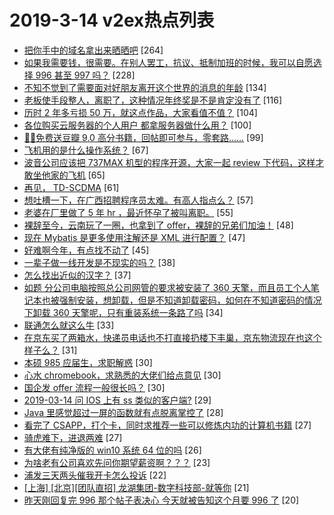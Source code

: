 # 2019-3-14 v2ex热点列表

+ [把你手中的域名拿出来晒晒吧](https://www.v2ex.com/t/544381#reply264) [264]
+ [如果我需要钱，很需要。在别人罢工，抗议、抵制加班的时候，我可以自愿选择 996 甚至 997 吗？](https://www.v2ex.com/t/544394#reply228) [228]
+ [不知不觉到了需要面对好朋友离开这个世界的消息的年龄](https://www.v2ex.com/t/544454#reply134) [134]
+ [老板使手段整人，离职了，这种情况年终奖是不是肯定没有了](https://www.v2ex.com/t/544441#reply116) [116]
+ [历时 2 年多亏损 50 万，就这点作品，大家看值不值？](https://www.v2ex.com/t/544598#reply104) [104]
+ [各位购买云服务器的个人用户 都拿服务器做什么用？](https://www.v2ex.com/t/544468#reply100) [100]
+ [🙈🙈免费送豆瓣 9.0 高分书籍，回帖即可参与，零套路......](https://www.v2ex.com/t/544608#reply99) [99]
+ [飞机用的是什么操作系统？](https://www.v2ex.com/t/544526#reply67) [67]
+ [波音公司应该把 737MAX 机型的程序开源，大家一起 review 下代码，这样才敢坐他家的飞机](https://www.v2ex.com/t/544518#reply65) [65]
+ [再见， TD-SCDMA](https://www.v2ex.com/t/544383#reply61) [61]
+ [想吐槽一下，在广西招聘程序员太难。有高人指点么？](https://www.v2ex.com/t/544431#reply57) [57]
+ [老婆在厂里做了 5 年 hr ，最近怀孕了被叫离职。](https://www.v2ex.com/t/544522#reply55) [55]
+ [裸辞至今，云南玩了一圈，也拿到了 offer，裸辞的兄弟们加油！](https://www.v2ex.com/t/544540#reply48) [48]
+ [现在 Mybatis 是更多使用注解还是 XML 进行配置？](https://www.v2ex.com/t/544408#reply47) [47]
+ [好难啊今年，有点找不动了](https://www.v2ex.com/t/544436#reply45) [45]
+ [一辈子做一线开发是不现实的吗？](https://www.v2ex.com/t/544484#reply38) [38]
+ [怎么找出近似的汉字？](https://www.v2ex.com/t/544643#reply37) [37]
+ [如题 分公司电脑按照总公司网管的要求被安装了 360 天擎，而且员工个人笔记本也被强制安装，想卸载，但是不知道卸载密码，如何在不知道密码的情况下卸载 360 天擎呢，只有重装系统一条路了吗](https://www.v2ex.com/t/544373#reply34) [34]
+ [联通怎么就这么牛](https://www.v2ex.com/t/544453#reply33) [33]
+ [在京东买了两箱水，快递员电话也不打直接扔楼下丰巢，京东物流现在也这个样子么？](https://www.v2ex.com/t/544631#reply31) [31]
+ [本硕 985 应届生，求职解惑](https://www.v2ex.com/t/544525#reply30) [30]
+ [心水 chromebook，求熟悉的大佬们给点意见](https://www.v2ex.com/t/544491#reply30) [30]
+ [国企发 offer 流程一般很长吗？](https://www.v2ex.com/t/544496#reply30) [30]
+ [2019-03-14 问 IOS 上有 ss 类似的客户端?](https://www.v2ex.com/t/544636#reply29) [29]
+ [Java 里感觉超过一屏的函数就有点脱离掌控了](https://www.v2ex.com/t/544550#reply28) [28]
+ [看完了 CSAPP，打个卡，同时求推荐一些可以修炼内功的计算机书籍](https://www.v2ex.com/t/544652#reply27) [27]
+ [骑虎难下，进退两难](https://www.v2ex.com/t/544406#reply27) [27]
+ [有大佬有纯净版的 win10 系统 64 位的吗](https://www.v2ex.com/t/544494#reply26) [26]
+ [为啥老有公司喜欢先问你期望薪资啊？？？](https://www.v2ex.com/t/544438#reply23) [23]
+ [浦发三天两头催我开卡怎么投诉](https://www.v2ex.com/t/544385#reply22) [22]
+ [[上海] [北京][团队直招] 龙湖集团-数字科技部-就等你](https://www.v2ex.com/t/544517#reply21) [21]
+ [昨天刚回复完 996 那个帖子表决心 今天就被告知这个月要 996 了](https://www.v2ex.com/t/544537#reply20) [20]
